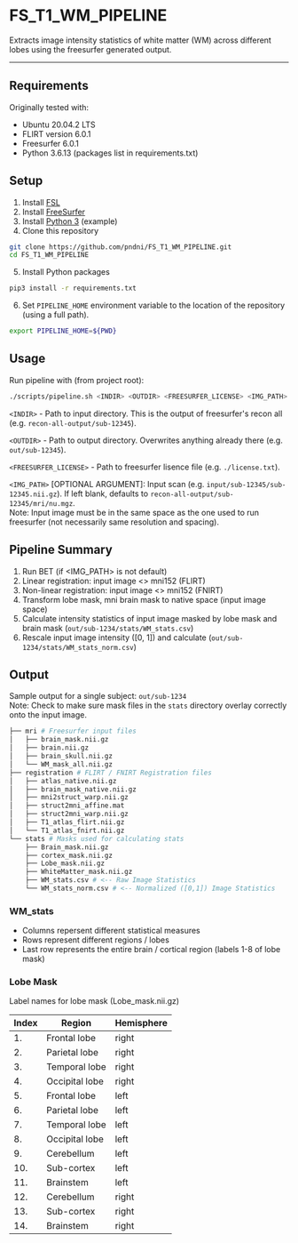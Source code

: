 # FS_T1_WM_PIPELINE
Extracts image intensity statistics of white matter (WM) across different lobes using the freesurfer generated output.

---
## Requirements
Originally tested with:
- Ubuntu 20.04.2 LTS
- FLIRT version 6.0.1
- Freesurfer 6.0.1
- Python 3.6.13 (packages list in requirements.txt)

## Setup
1. Install [FSL](https://fsl.fmrib.ox.ac.uk/fsl/fslwiki/FslInstallation)
2. Install [FreeSurfer](http://www.freesurfer.net/fswiki/DownloadAndInstall)
3. Install [Python 3](https://www.liquidweb.com/kb/how-to-install-python-3-on-centos-7/) (example)
4. Clone this repository
```bash
git clone https://github.com/pndni/FS_T1_WM_PIPELINE.git
cd FS_T1_WM_PIPELINE
```
5. Install Python packages
```bash
pip3 install -r requirements.txt
```
6. Set `PIPELINE_HOME` environment variable
   to the location of the repository (using a full path).
```bash
export PIPELINE_HOME=${PWD}
```
## Usage

Run pipeline with (from project root):
```bash
./scripts/pipeline.sh <INDIR> <OUTDIR> <FREESURFER_LICENSE> <IMG_PATH>
```

`<INDIR>` - Path to input directory. This is the output of freesurfer's recon all \
(e.g. `recon-all-output/sub-12345`).


`<OUTDIR>` - Path to output directory. Overwrites anything already there \(e.g. `out/sub-12345`).


`<FREESURFER_LICENSE>` - Path to freesurfer lisence file (e.g. `./license.txt`).


`<IMG_PATH>` [OPTIONAL ARGUMENT]: Input scan
 (e.g. `input/sub-12345/sub-12345.nii.gz`). If left blank, defaults to `recon-all-output/sub-12345/mri/nu.mgz`. \
Note: Input image must be in the same space as the one used to run freesurfer (not necessarily same resolution and spacing).

## Pipeline Summary
1) Run BET (if <IMG_PATH> is not default)
2) Linear registration: input image <> mni152 (FLIRT)
3) Non-linear registration: input image <> mni152 (FNIRT)
4) Transform lobe mask, mni brain mask to native space (input image space)
5) Calculate intensity statistics of input image masked by lobe mask and brain mask (`out/sub-1234/stats/WM_stats.csv`)
6) Rescale input image intensity ([0, 1]) and calculate (`out/sub-1234/stats/WM_stats_norm.csv`)

 ## Output

Sample output for a single subject: `out/sub-1234` \
Note: Check to make sure mask files in the `stats` directory overlay correctly onto the input image.
``` bash
├── mri # Freesurfer input files
│   ├── brain_mask.nii.gz
│   ├── brain.nii.gz
│   ├── brain_skull.nii.gz
│   └── WM_mask_all.nii.gz
├── registration # FLIRT / FNIRT Registration files
│   ├── atlas_native.nii.gz
│   ├── brain_mask_native.nii.gz
│   ├── mni2struct_warp.nii.gz
│   ├── struct2mni_affine.mat
│   ├── struct2mni_warp.nii.gz
│   ├── T1_atlas_flirt.nii.gz
│   └── T1_atlas_fnirt.nii.gz
└── stats # Masks used for calculating stats
    ├── Brain_mask.nii.gz
    ├── cortex_mask.nii.gz
    ├── Lobe_mask.nii.gz
    ├── WhiteMatter_mask.nii.gz
    ├── WM_stats.csv # <-- Raw Image Statistics
    └── WM_stats_norm.csv # <-- Normalized ([0,1]) Image Statistics
```
### WM_stats
- Columns repersent different statistical measures
- Rows represent different regions / lobes
- Last row represents the entire brain / cortical region (labels 1-8 of lobe mask)


### Lobe Mask
Label names for lobe mask (Lobe_mask.nii.gz)

| Index | Region                | Hemisphere  |
|-------|-----------------------|-------------|
|  1.   | Frontal lobe          | right       |
|  2.   | Parietal lobe         | right       |
|  3.   | Temporal lobe         | right       |
|  4.   | Occipital lobe        | right       |
|  5.   | Frontal lobe          | left        |
|  6.   | Parietal lobe         | left        |
|  7.   | Temporal lobe         | left        |
|  8.   | Occipital lobe        | left        |
|  9.   | Cerebellum            | left        |
| 10.   | Sub-cortex            | left        |
| 11.   | Brainstem             | left        |
| 12.   | Cerebellum            | right       |
| 13.   | Sub-cortex            | right       |
| 14.   | Brainstem             | right       |
